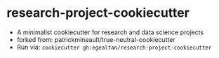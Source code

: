 # research-project-cookiecutter
- A minimalist cookiecutter for research and data science projects <br>
- forked from: patrickmineault/true-neutral-cookiecutter
- Run via:
`cookiecutter gh:egealtan/research-project-cookiecutter`

